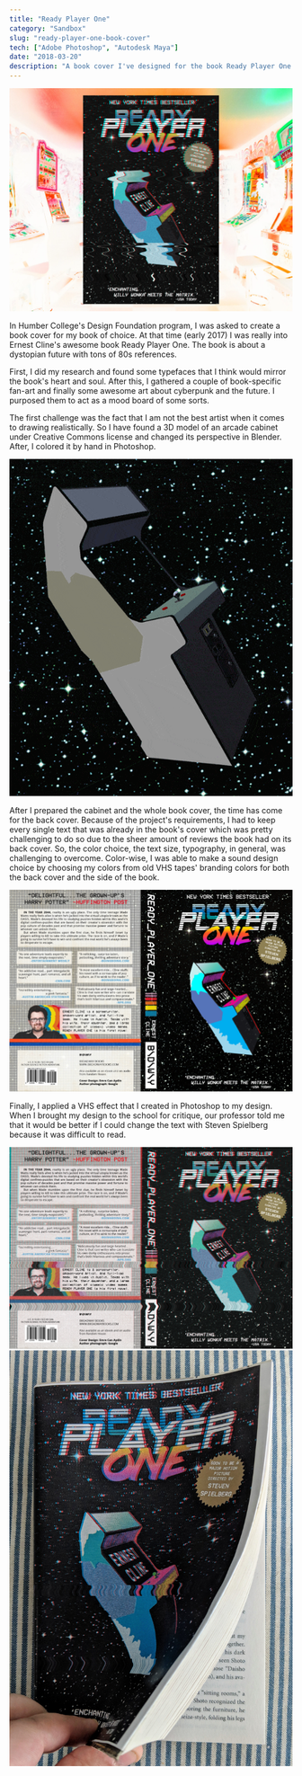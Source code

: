 ```yaml
---
title: "Ready Player One"
category: "Sandbox"
slug: "ready-player-one-book-cover"
tech: ["Adobe Photoshop", "Autodesk Maya"]
date: "2018-03-20"
description: "A book cover I've designed for the book Ready Player One."
---
```


![rpo-1.png](rpo-1.png)

In Humber College's Design Foundation program, I was asked to create a book cover for my book of choice. At that time (early 2017) I was really into Ernest Cline's awesome book Ready Player One. The book is about a dystopian future with tons of 80s references.

First, I did my research and found some typefaces that I think would mirror the book's heart and soul. After this, I gathered a couple of book-specific fan-art and finally some awesome art about cyberpunk and the future. I purposed them to act as a mood board of some sorts.

The first challenge was the fact that I am not the best artist when it comes to drawing realistically. So I have found a 3D model of an arcade cabinet under Creative Commons license and changed its perspective in Blender. After, I colored it by hand in Photoshop.

![rpo-2.gif](./rpo-2.gif)

After I prepared the cabinet and the whole book cover, the time has come for the back cover. Because of the project's requirements, I had to keep every single text that was already in the book's cover which was pretty challenging to do so due to the sheer amount of reviews the book had on its back cover. So, the color choice, the text size, typography, in general, was challenging to overcome. Color-wise, I was able to make a sound design choice by choosing my colors from old VHS tapes' branding colors for both the back cover and the side of the book.

![rpo-3.png](rpo-3.png)

Finally, I applied a VHS effect that I created in Photoshop to my design. When I brought my design to the school for critique, our professor told me that it would be better if I could change the text with Steven Spielberg because it was difficult to read.

![rpo-4.jpg](rpo-4.jpg)
![rpo-5.jpg](rpo-5.jpg)
